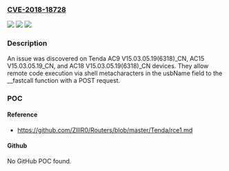 ### [CVE-2018-18728](https://cve.mitre.org/cgi-bin/cvename.cgi?name=CVE-2018-18728)
![](https://img.shields.io/static/v1?label=Product&message=n%2Fa&color=blue)
![](https://img.shields.io/static/v1?label=Version&message=n%2Fa&color=blue)
![](https://img.shields.io/static/v1?label=Vulnerability&message=n%2Fa&color=brighgreen)

### Description

An issue was discovered on Tenda AC9 V15.03.05.19(6318)_CN, AC15 V15.03.05.19_CN, and AC18 V15.03.05.19(6318)_CN devices. They allow remote code execution via shell metacharacters in the usbName field to the __fastcall function with a POST request.

### POC

#### Reference
- https://github.com/ZIllR0/Routers/blob/master/Tenda/rce1.md

#### Github
No GitHub POC found.

